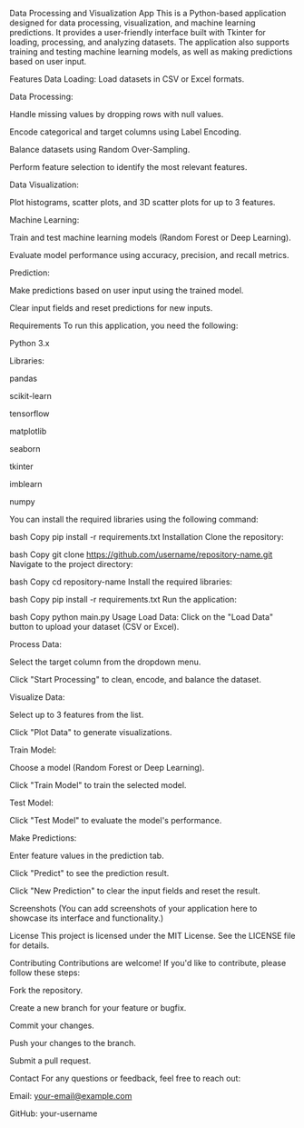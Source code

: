 Data Processing and Visualization App
This is a Python-based application designed for data processing, visualization, and machine learning predictions. It provides a user-friendly interface built with Tkinter for loading, processing, and analyzing datasets. The application also supports training and testing machine learning models, as well as making predictions based on user input.

Features
Data Loading: Load datasets in CSV or Excel formats.

Data Processing:

Handle missing values by dropping rows with null values.

Encode categorical and target columns using Label Encoding.

Balance datasets using Random Over-Sampling.

Perform feature selection to identify the most relevant features.

Data Visualization:

Plot histograms, scatter plots, and 3D scatter plots for up to 3 features.

Machine Learning:

Train and test machine learning models (Random Forest or Deep Learning).

Evaluate model performance using accuracy, precision, and recall metrics.

Prediction:

Make predictions based on user input using the trained model.

Clear input fields and reset predictions for new inputs.

Requirements
To run this application, you need the following:

Python 3.x

Libraries:

pandas

scikit-learn

tensorflow

matplotlib

seaborn

tkinter

imblearn

numpy

You can install the required libraries using the following command:

bash
Copy
pip install -r requirements.txt
Installation
Clone the repository:

bash
Copy
git clone https://github.com/username/repository-name.git
Navigate to the project directory:

bash
Copy
cd repository-name
Install the required libraries:

bash
Copy
pip install -r requirements.txt
Run the application:

bash
Copy
python main.py
Usage
Load Data: Click on the "Load Data" button to upload your dataset (CSV or Excel).

Process Data:

Select the target column from the dropdown menu.

Click "Start Processing" to clean, encode, and balance the dataset.

Visualize Data:

Select up to 3 features from the list.

Click "Plot Data" to generate visualizations.

Train Model:

Choose a model (Random Forest or Deep Learning).

Click "Train Model" to train the selected model.

Test Model:

Click "Test Model" to evaluate the model's performance.

Make Predictions:

Enter feature values in the prediction tab.

Click "Predict" to see the prediction result.

Click "New Prediction" to clear the input fields and reset the result.

Screenshots
(You can add screenshots of your application here to showcase its interface and functionality.)

License
This project is licensed under the MIT License. See the LICENSE file for details.

Contributing
Contributions are welcome! If you'd like to contribute, please follow these steps:

Fork the repository.

Create a new branch for your feature or bugfix.

Commit your changes.

Push your changes to the branch.

Submit a pull request.

Contact
For any questions or feedback, feel free to reach out:

Email: your-email@example.com

GitHub: your-username

